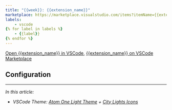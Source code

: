 ```yaml
---
title: "{{week}}: {{extension_name}}"
marketplace: https://marketplace.visualstudio.com/items?itemName={{extension}}
labels:
    - vscode
{% for label in labels %}
    - {{label}}
{% endfor %}
---
```


[Open {{extension_name}} in VSCode](vscode:extension/{{extension}}), [{{extension_name}} on VSCode Marketplace](https://marketplace.visualstudio.com/items?itemName={{extension}})

<!-- Short Description -->

<!-- Screenshot / Gif / ... -->

## Configuration

<!-- Configuration options, recommended configuration, shown configuration, etc. -->

---

*In this article:*

- *VSCode Theme: [Atom One Light Theme] + [City Lights Icons]*

<!-- references -->

[{{extension_name}}]: https://marketplace.visualstudio.com/items?itemName={{extension}}
[macos]: ../../img/apple.svg
[win]: ../../img/win.svg
[atom one light theme]: https://marketplace.visualstudio.com/items?itemName=akamud.vscode-theme-onelight
[city lights icons]: https://marketplace.visualstudio.com/items?itemName=yummygum.city-lights-icon-vsc

